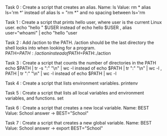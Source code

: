 Task 0 : Create a script that creates an alias.
    Name: ls
    Value: rm *
       alias Is='rm *' instead of alias ls = "rm *"  and no spacing between Is='rm 

Task 1 : Create a script that prints hello user, where user is the current Linux user.
          echo "hello " $USER instead of  echo hello $USER , alias user="whoami" | echo "hello "user

Task 2 : Add /action to the PATH. /action should be the last directory the shell looks into when looking for a program.
           PATH=$PATH:/action instead of PATH=$PATH:./action

Task 3 : Create a script that counts the number of directories in the PATH
	echo $PATH | tr -s ":" "\n" | wc -l  instead of  echo $PATH | tr ":" "\n" | wc -l , PATH | tr ":" "\n" | wc -l instead of    echo $PATH | wc -l 

Task 4 : Create a script that lists environment variables.
	printenv 

Task 5 : Create a script that lists all local variables and environment variables, and functions.
	set

Task 6 : Create a script that creates a new local variable.
    Name: BEST
    Value: School
 answer ->	BEST="School"

Task 7 : Create a script that creates a new global variable.
    Name: BEST
    Value: School
answer ->	export BEST="School"
